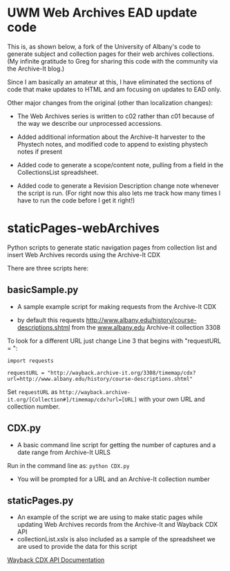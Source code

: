 # UWM Web Archives EAD update code

This is, as shown below, a fork of the University of Albany's code to generate subject and collection pages for their web archives collections. (My infinite gratitude to Greg for sharing this code with the community via the Archive-It blog.)

Since I am basically an amateur at this, I have eliminated the sections of code that make updates to HTML and am focusing on updates to EAD only.

Other major changes from the original (other than localization changes):
+ The Web Archives series is written to c02 rather than c01 because of the way we describe our unprocessed accessions.

+ Added additional information about the Archive-It harvester to the Phystech notes, and modified code to append to existing phystech notes if present

+ Added code to generate a scope/content note, pulling from a field in the CollectionsList spreadsheet.

+ Added code to generate a Revision Description change note whenever the script is run. (For right now this also lets me track how many times I have to run the code before I get it right!)



# staticPages-webArchives
Python scripts to generate static navigation pages from collection list and insert Web Archives records using the Archive-It CDX

There are three scripts here:


basicSample.py
--------------
+ A sample example script for making requests from the Archive-It CDX

+ by default this requests http://www.albany.edu/history/course-descriptions.shtml from the www.albany.edu Archive-it collection 3308

To look for a different URL just change Line 3 that begins with "requestURL = ":

	import requests
	
	requestURL = "http://wayback.archive-it.org/3308/timemap/cdx?url=http://www.albany.edu/history/course-descriptions.shtml"
	

Set `requestURL` as `http://wayback.archive-it.org/[Collection#]/timemap/cdx?url=[URL]` with your own URL and collection number.

CDX.py
------
+ A basic command line script for getting the number of captures and a date range from Archive-It URLS

Run in the command line as: `python CDX.py`

+ You will be prompted for a URL and an Archive-It collection number

staticPages.py
--------------
+ An example of the script we are using to make static pages while updating Web Archives records from the Archive-It and Wayback CDX API
+ collectionList.xslx is also included as a sample of the spreadsheet we are used to provide the data for this script

[Wayback CDX API Documentation](https://github.com/internetarchive/wayback/tree/master/wayback-cdx-server)
